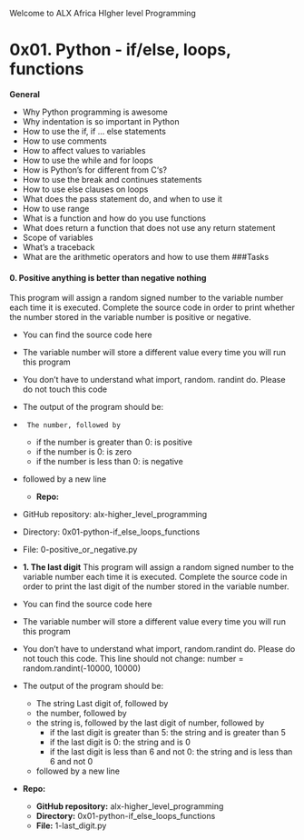 Welcome to ALX Africa HIgher level Programming
# 0x01. Python - if/else, loops, functions
**General**
-  Why Python programming is awesome
-  Why indentation is so important in Python
-  How to use the if, if ... else statements
-  How to use comments
-  How to affect values to variables
-  How to use the while and for loops
-  How is Python’s for different from C‘s?
-  How to use the break and continues statements
-  How to use else clauses on loops
-  What does the pass statement do, and when to use it
-  How to use range
-  What is a function and how do you use functions
-  What does return a function that does not use any return statement
-  Scope of variables
-  What’s a traceback
-  What are the arithmetic operators and how to use them
###Tasks
#### 0. Positive anything is better than negative nothing
This program will assign a random signed number to the variable number each time it is executed. Complete the source code in order to print whether the number stored in the variable number is positive or negative.

-  You can find the source code here
-  The variable number will store a different value every time you will run this program
-  You don’t have to understand what import, random. randint do. Please do not touch this code
-  The output of the program should be:
-      The number, followed by
	-  if the number is greater than 0: is positive
	-  if the number is 0: is zero
	-  if the number is less than 0: is negative
-  followed by a new line
	- **Repo:**

-  GitHub repository: alx-higher_level_programming
-  Directory: 0x01-python-if_else_loops_functions
-  File: 0-positive_or_negative.py
- **1. The last digit**
This program will assign a random signed number to the variable number each time it is executed. Complete the source code in order to print the last digit of the number stored in the variable number.

-  You can find the source code here
-  The variable number will store a different value every time you will run this program
-  You don’t have to understand what import, random.randint do. Please do not touch this code. This line should not change: number = random.randint(-10000, 10000)
-  The output of the program should be:
	-  The string Last digit of, followed by
	-  the number, followed by
	-  the string is, followed by the last digit of number, followed by
		-  if the last digit is greater than 5: the string and is greater than 5
		-  if the last digit is 0: the string and is 0
		-  if the last digit is less than 6 and not 0: the string and is less than 6 and not 0
	- followed by a new line
-  **Repo:**
	-  **GitHub repository:** alx-higher_level_programming
	-  **Directory:** 0x01-python-if_else_loops_functions
	-  **File:** 1-last_digit.py
